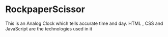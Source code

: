 # RockpaperScissor
This is an Analog Clock which tells accurate time and day. HTML , CSS and JavaScript are the technologies used in it 
